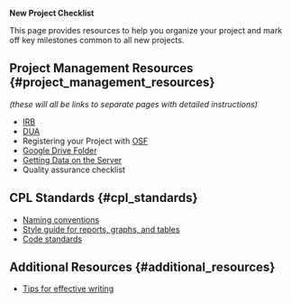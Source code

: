 **New Project Checklist**

This page provides resources to help you organize your project and mark
off key milestones common to all new projects.

## Project Management Resources {#project_management_resources}

*(these will all be links to separate pages with detailed instructions)*

-   [IRB](/IRB "wikilink")
-   [DUA](/DUA "wikilink")
-   Registering your Project with [OSF](/OSF "wikilink")
-   [Google Drive Folder](/Google_Drive_Folder "wikilink")
-   [Getting Data on the Server](/Getting_Data_on_the_Server "wikilink")
-   Quality assurance checklist

## CPL Standards {#cpl_standards}

-   [Naming
    conventions](https://www.wiki.capolicylab.org/index.php?title=Naming_Conventions)
-   [Style guide for reports, graphs, and
    tables](https://www.wiki.capolicylab.org/index.php?title=Style_Guide)
-   [Code
    standards](https://www.wiki.capolicylab.org/index.php?title=Code_standards)

## Additional Resources {#additional_resources}

-   [Tips for effective
    writing](https://www.wiki.capolicylab.org/index.php?title=Writing_Tips)